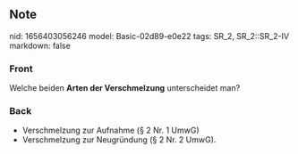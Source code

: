 ## Note
nid: 1656403056246
model: Basic-02d89-e0e22
tags: SR_2, SR_2::SR_2-IV
markdown: false

### Front
Welche beiden <b>Arten der Verschmelzung</b> unterscheidet man?

### Back
<ul>
  <li>Verschmelzung zur Aufnahme (§ 2 Nr. 1 UmwG)
  <li>Verschmelzung zur Neugründung (§ 2 Nr. 2 UmwG).
</ul>
